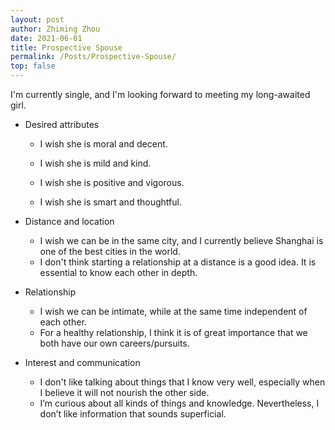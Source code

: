```yaml
---
layout: post
author: Zhiming Zhou
date: 2021-06-01
title: Prospective Spouse
permalink: /Posts/Prospective-Spouse/
top: false
---
```


I'm currently single, and I'm looking forward to meeting my long-awaited girl.

- Desired attributes

  - I wish she is moral and decent.
  - I wish she is mild and kind.
  
  - I wish she is positive and vigorous.
  - I wish she is smart and thoughtful.

<!--  -->
- Distance and location

  - I wish we can be in the same city, and I currently believe Shanghai is one of the best cities in the world.
  - I don't think starting a relationship at a distance is a good idea. It is essential to know each other in depth.

<!--  -->
- Relationship
  
  - I wish we can be intimate, while at the same time independent of each other.
  - For a healthy relationship, I think it is of great importance that we both have our own careers/pursuits.

<!--  -->
- Interest and communication
  
  - I don't like talking about things that I know very well, especially when I believe it will not nourish the other side.
  - I’m curious about all kinds of things and knowledge. Nevertheless, I don’t like information that sounds superficial.
